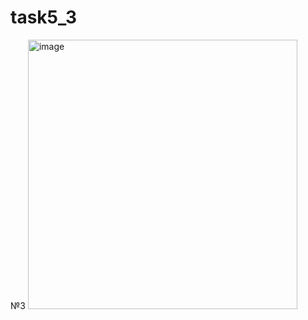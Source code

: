 # task5_3

№3
<img width="431" alt="image" src="https://user-images.githubusercontent.com/90614997/172054586-0a671de1-66ff-43ec-94fe-b5195cdd5fcc.png">
